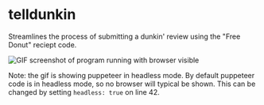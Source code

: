 # telldunkin
Streamlines the process of submitting a dunkin' review using the "Free Donut" reciept code.

<img src="https://i.imgur.com/RuvPcXW.gif"
     alt="GIF screenshot of program running with browser visible"/>

Note: the gif is showing puppeteer in headless mode. By default puppeteer code is in headless mode, so no browser will typical be shown. This can be changed by setting `headless: true` on line 42.
